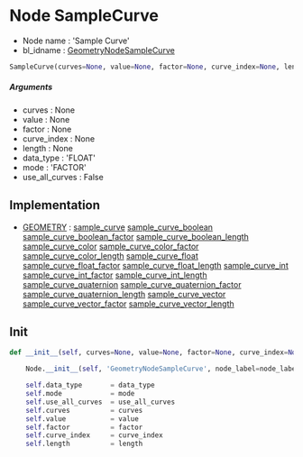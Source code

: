 # Node SampleCurve

- Node name : 'Sample Curve'
- bl_idname : [GeometryNodeSampleCurve](https://docs.blender.org/api/current/bpy.types.GeometryNodeSampleCurve.html)


``` python
SampleCurve(curves=None, value=None, factor=None, curve_index=None, length=None, data_type='FLOAT', mode='FACTOR', use_all_curves=False, node_label=None, node_color=None)
```
##### Arguments

- curves : None
- value : None
- factor : None
- curve_index : None
- length : None
- data_type : 'FLOAT'
- mode : 'FACTOR'
- use_all_curves : False

## Implementation

- [GEOMETRY](/docs/GeoNodes/socket_GEOMETRY.md) : [sample_curve](/docs/GeoNodes/socket_GEOMETRY.md#sample_curve) [sample_curve_boolean](/docs/GeoNodes/socket_GEOMETRY.md#sample_curve_boolean) [sample_curve_boolean_factor](/docs/GeoNodes/socket_GEOMETRY.md#sample_curve_boolean_factor) [sample_curve_boolean_length](/docs/GeoNodes/socket_GEOMETRY.md#sample_curve_boolean_length) [sample_curve_color](/docs/GeoNodes/socket_GEOMETRY.md#sample_curve_color) [sample_curve_color_factor](/docs/GeoNodes/socket_GEOMETRY.md#sample_curve_color_factor) [sample_curve_color_length](/docs/GeoNodes/socket_GEOMETRY.md#sample_curve_color_length) [sample_curve_float](/docs/GeoNodes/socket_GEOMETRY.md#sample_curve_float) [sample_curve_float_factor](/docs/GeoNodes/socket_GEOMETRY.md#sample_curve_float_factor) [sample_curve_float_length](/docs/GeoNodes/socket_GEOMETRY.md#sample_curve_float_length) [sample_curve_int](/docs/GeoNodes/socket_GEOMETRY.md#sample_curve_int) [sample_curve_int_factor](/docs/GeoNodes/socket_GEOMETRY.md#sample_curve_int_factor) [sample_curve_int_length](/docs/GeoNodes/socket_GEOMETRY.md#sample_curve_int_length) [sample_curve_quaternion](/docs/GeoNodes/socket_GEOMETRY.md#sample_curve_quaternion) [sample_curve_quaternion_factor](/docs/GeoNodes/socket_GEOMETRY.md#sample_curve_quaternion_factor) [sample_curve_quaternion_length](/docs/GeoNodes/socket_GEOMETRY.md#sample_curve_quaternion_length) [sample_curve_vector](/docs/GeoNodes/socket_GEOMETRY.md#sample_curve_vector) [sample_curve_vector_factor](/docs/GeoNodes/socket_GEOMETRY.md#sample_curve_vector_factor) [sample_curve_vector_length](/docs/GeoNodes/socket_GEOMETRY.md#sample_curve_vector_length)

## Init

``` python
def __init__(self, curves=None, value=None, factor=None, curve_index=None, length=None, data_type='FLOAT', mode='FACTOR', use_all_curves=False, node_label=None, node_color=None):

    Node.__init__(self, 'GeometryNodeSampleCurve', node_label=node_label, node_color=node_color)

    self.data_type       = data_type
    self.mode            = mode
    self.use_all_curves  = use_all_curves
    self.curves          = curves
    self.value           = value
    self.factor          = factor
    self.curve_index     = curve_index
    self.length          = length
```

